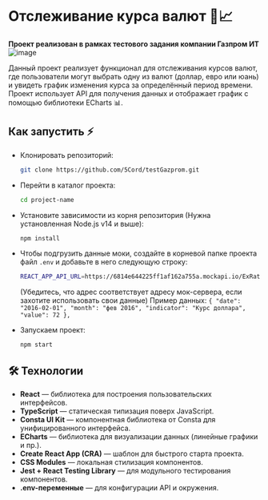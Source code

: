 # Отслеживание курса валют 💱📈

**Проект реализован в рамках тестового задания компании Газпром ИТ**
![image](https://github.com/user-attachments/assets/680903ce-09b4-49ad-886e-3ffa9457a51c)

Данный проект реализует функционал для отслеживания курсов валют, где пользователи могут выбрать одну из валют (доллар, евро или юань) и увидеть график изменения курса за определённый период времени. Проект использует API для получения данных и отображает график с помощью библиотеки ECharts 📊.

## Как запустить ⚡
- Клонировать репозиторий:
  ```bash
  git clone https://github.com/5Cord/testGazprom.git
  ```


- Перейти в каталог проекта:
  ```bash
  cd project-name
  ```


- Установите зависимости из корня репозитория (Нужна установленная Node.js v14 и выше):
  ```bash
  npm install
  ```


- Чтобы подгрузить данные моки, создайте в корневой папке проекта файл `.env` и добавьте в него следующую строку:
  ```bash
  REACT_APP_API_URL=https://6814e644225ff1af162a755a.mockapi.io/ExRate
  ```
  (Убедитесь, что адрес соответствует адресу мок-сервера, если захотите использовать свои данные)
  Пример данных:
  `
    {
      "date": "2016-02-01",
      "month": "фев 2016",
      "indicator": "Курс доллара",
      "value": 72
    },
  `


- Запускаем проект:
  ```bash
  npm start
  ```


## 🛠️ Технологии
- **React** — библиотека для построения пользовательских интерфейсов.
- **TypeScript** — статическая типизация поверх JavaScript.
- **Consta UI Kit** — компонентная библиотека от Consta для унифицированного интерфейса.
- **ECharts** — библиотека для визуализации данных (линейные графики и пр.).
- **Create React App (CRA)** — шаблон для быстрого старта проекта.
- **CSS Modules** — локальная стилизация компонентов.
- **Jest + React Testing Library** — для модульного тестирования компонентов.
- **.env-переменные** — для конфигурации API и окружения.
